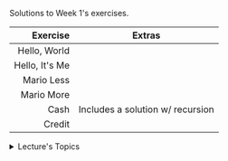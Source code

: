 Solutions to Week 1's exercises.


|    Exercise    |              Extras              |
|---------------:|----------------------------------|
| Hello, World   |                                  |
| Hello, It's Me |                                  |
| Mario Less     |                                  |
| Mario More     |                                  |
| Cash           | Includes a solution w/ recursion |
| Credit         |                                  |

<details>
<summary>Lecture's Topics</summary>

| Data types             | 
| Conditional Statements | 
| Loop                   |
| Command Line           |
| Magic Numbers          |

</details>
